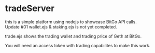 # tradeServer
this is a simple platform using nodejs to showcase BitGo API calls.  
Update #01
wallet.ejs & staking.ejs is not yet completed. 

trade.ejs shows the trading wallet and trading price of Geth at BitGo. 

You will need an access token with trading capabilites to make this work. 


